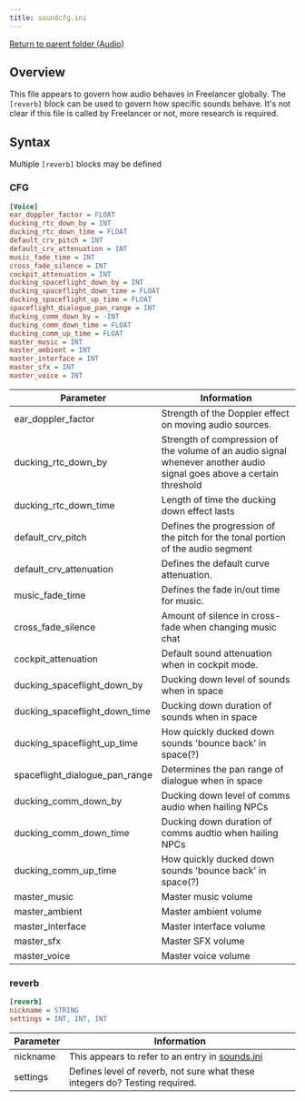 ```yaml
---
title: soundcfg.ini
---
```


[Return to parent folder (Audio)](../Audio)

## Overview

This file appears to govern how audio behaves in Freelancer globally. The `[reverb]` block can be used to govern how specific sounds behave. It's not clear if this file is called by Freelancer or not, more research is required.

## Syntax

Multiple `[reverb]` blocks may be defined

### CFG

```ini
[Voice] 
ear_doppler_factor = FLOAT
ducking_rtc_down_by = INT
ducking_rtc_down_time = FLOAT
default_crv_pitch = INT
default_crv_attenuation = INT
music_fade_time = INT
cross_fade_silence = INT
cockpit_attenuation = INT
ducking_spaceflight_down_by = INT
ducking_spaceflight_down_time = FLOAT
ducking_spaceflight_up_time = FLOAT
spaceflight_dialogue_pan_range = INT
ducking_comm_down_by = -INT
ducking_comm_down_time = FLOAT
ducking_comm_up_time = FLOAT
master_music = INT
master_ambient = INT
master_interface = INT
master_sfx = INT
master_voice = INT
```

| Parameter                      | Information                                                                                                           |
| ------------------------------ | --------------------------------------------------------------------------------------------------------------------- |
| ear_doppler_factor             | Strength of the Doppler effect on moving audio sources.                                                               |
| ducking_rtc_down_by            | Strength of compression of the volume of an audio signal whenever another audio signal goes above a certain threshold |
| ducking_rtc_down_time          | Length of time the ducking down effect lasts                                                                          |
| default_crv_pitch              | Defines the progression of the pitch for the tonal portion of the audio segment                                       |
| default_crv_attenuation        | Defines the default curve attenuation.                                                                                |
| music_fade_time                | Defines the fade in/out time for music.                                                                               |
| cross_fade_silence             | Amount of silence in cross-fade when changing music chat                                                              |
| cockpit_attenuation            | Default sound attenuation when in cockpit mode.                                                                       |
| ducking_spaceflight_down_by    | Ducking down level of sounds when in space                                                                            |
| ducking_spaceflight_down_time  | Ducking down duration of sounds when in space                                                                         |
| ducking_spaceflight_up_time    | How quickly ducked down sounds 'bounce back' in space(?)                                                              |
| spaceflight_dialogue_pan_range | Determines the pan range of dialogue when in space                                                                    |
| ducking_comm_down_by           | Ducking down level of comms audio when hailing NPCs                                                                   |
| ducking_comm_down_time         | Ducking down duration of comms audtio when hailing NPCs                                                               |
| ducking_comm_up_time           | How quickly ducked down sounds 'bounce back' in space(?)                                                              |
| master_music                   | Master music volume                                                                                                   |
| master_ambient                 | Master ambient volume                                                                                                 |
| master_interface               | Master interface volume                                                                                               |
| master_sfx                     | Master SFX volume                                                                                                     |
| master_voice                   | Master voice volume                                                                                                   |

### reverb

```ini
[reverb]
nickname = STRING
settings = INT, INT, INT
```

| Parameter | Information                                                                 |
| --------- | --------------------------------------------------------------------------- |
| nickname  | This appears to refer to an entry in [sounds.ini](./sounds.ini.md)          |
| settings  | Defines level of reverb, not sure what these integers do? Testing required. |
